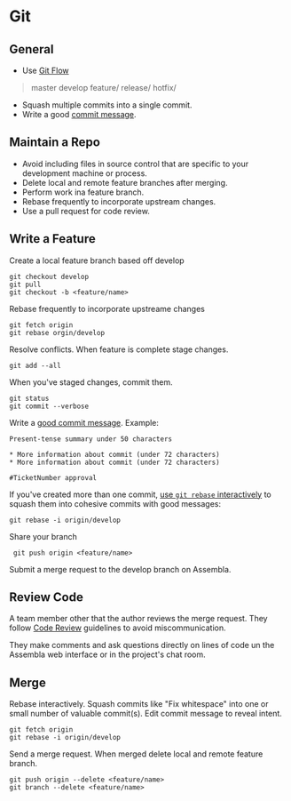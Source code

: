 # Git 

## General

* Use [Git Flow](http://nvie.com/posts/a-successful-git-branching-model/)

> master
> develop
> feature/
> release/
> hotfix/

* Squash multiple commits into a single commit.
* Write a good [commit message](http://tbaggery.com/2008/04/19/a-note-about-git-commit-messages.html).


## Maintain a Repo

* Avoid including files in source control that are specific to your development machine or process.
* Delete local and remote feature branches after merging.
* Perform work ina feature branch.
* Rebase frequently to incorporate upstream changes.
* Use a pull request for code review.

## Write a Feature

Create a local feature branch based off develop

    git checkout develop
    git pull 
    git checkout -b <feature/name>
    
Rebase frequently to incorporate upstreame changes
    
    git fetch origin
    git rebase orgin/develop
    
Resolve conflicts. When feature is complete stage changes.
    
    git add --all
    
When you've staged changes, commit them.
    
    git status
    git commit --verbose
    
Write a [good commit message](http://tbaggery.com/2008/04/19/a-note-about-git-commit-messages.html). Example:

    Present-tense summary under 50 characters
    
    * More information about commit (under 72 characters) 
    * More information about commit (under 72 characters)
     
    #TicketNumber approval
    
If you've created more than one commit, [use `git rebase` interactively](https://help.github.com/articles/about-git-rebase/) to squash them into cohesive commits with good messages:
    
    git rebase -i origin/develop
    
Share your branch 

     git push origin <feature/name>
     
Submit a merge request to the develop branch on Assembla.
     
## Review Code
     
A team member other that the author reviews the merge request. They follow [Code Review](../../code-review) guidelines to avoid miscommunication. 
     
They make comments and ask questions directly on lines of code un the Assembla web interface or in the project's chat room.
     
## Merge
     
Rebase interactively. Squash commits like "Fix whitespace" into one or small number of valuable commit(s). Edit commit message to reveal intent.
    
    git fetch origin
    git rebase -i origin/develop
            
Send a merge request. When merged delete local and remote feature branch.
 
    git push origin --delete <feature/name>
    git branch --delete <feature/name> 
            
     
    